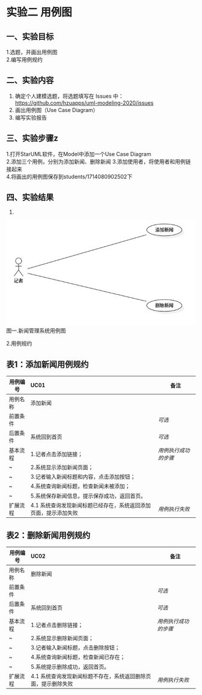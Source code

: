 # 实验二 用例图

## 一、实验目标

1.选题，并画出用例图  
2.编写用例规约

## 二、实验内容

1. 确定个人建模选题，将选题填写在 Issues 中：  
https://github.com/hzuapps/uml-modeling-2020/issues  
2. 画出用例图（Use Case Diagram）  
3. 编写实验报告

## 三、实验步骤z

1.打开StarUML软件，在Model中添加一个Use Case Diagram  
2.添加三个用例，分别为添加新闻、删除新闻
3.添加使用者，将使用者和用例链接起来  
4.将画出的用例图保存到students/1714080902502下  

## 四、实验结果

1.  
![实验2用例图](./Lab2_UseCaseDiagram.jpg)  
图一.新闻管理系统用例图

2.用例规约
## 表1：添加新闻用例规约  

用例编号  | UC01 | 备注  
-|:-|-  
用例名称  | 添加新闻  |   
前置条件  |      | *可选*   
后置条件  | 系统回到首页     | *可选*   
基本流程  | 1.记者点击添加链接；  |*用例执行成功的步骤*    
~| 2.系统显示添加新闻页面；  |   
~| 3.记者输入新闻标题和内容，点击添加按钮；   |   
~| 4.系统查询新闻标题，检查新闻未被添加；   |   
~| 5.系统保存新闻信息，提示保存成功，返回首页。   |  
扩展流程  | 4.1 系统查询发现新闻标题已经存在，系统返回添加页面，提示添加失败  |*用例执行失败*    

## 表2：删除新闻用例规约  

用例编号  | UC02 | 备注  
-|:-|-  
用例名称  | 删除新闻  |   
前置条件  |      | *可选*   
后置条件  | 系统回到首页     | *可选*   
基本流程  | 1.记者点击删除链接；  |*用例执行成功的步骤*    
~| 2.系统显示删除新闻页面；  |   
~| 3.记者输入新闻标题，点击删除按钮；   |   
~| 4.系统查询新闻标题，检查新闻已存在；   |   
~| 5.系统提示删除成功，返回首页。   |  
扩展流程  | 4.1 系统查询发现新闻标题不存在，系统返回删除页面，提示删除失败  |*用例执行失败*    

